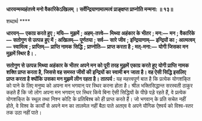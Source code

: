 **धारयन्मय्यहंतत्त्वे मनो वैकारिकेऽखिलम् ।** **सर्वेन्द्रियाणामात्मत्वं प्राङ्क्षप्त प्राप्नोति मन्मना: ॥ १३॥** 

शब्दार्थ **** 

**धारयन्—** **एकाग्र करते हुए** **; मयि—** **मुझमें** **; अहम्-तत्त्वे—** **मिथ्या अहंकार के भीतर** **; मन:—** **मन** **; वैकारिके—** **सतोगुण से उत्पन्न** **हुए में** **; अखिलम्—** **पूर्णतया** **; सर्व—** **सारे जीव** **; इन्द्रियाणाम्—** **इन्द्रियों का** **; आत्मत्वम्—** **स्वामित्व** **; प्राप्तिम्—** **प्राप्ति नामक** **सिद्धि** **; प्राप्नोति—** **प्राप्त करता है** **; मत्-मना:—** **योगी जिसका मन मुझमें स्थिर है।** **.** 

**सतोगुण से उत्पन्न मिथ्या अहंकार के भीतर अपने मन को पूरी तरह मुझमें एकाग्र करते हुए** **योगी प्राप्ति नामक शक्ति प्राप्त करता है, जिससे वह समस्त जीवों की इन्द्रियों का स्वामी बन** **जाता है। वह ऐसी सिद्धि इसलिए प्राप्त करता है क्योंकि उसका मन मुझमें लीन रहता है।** **तात्पर्य :** यह महत्त्वपूर्ण बात है कि प्रत्येक योगशकि्त को पाने के लिए मनुष्य को अपना मन भगवान् पर स्थिर करना होता है। श्रील भक्तिसिद्धान्त सरस्वती ठाकुर कहते हैं कि जो लोग अपना मन भगवान् पर स्थिर किये बिना ऐसी सिद्धियों के पीछे पड़े रहते हैं, वे प्रत्येक योगशकि्त के स्थूल तथा निश्न कोटि के प्रतिबिश्ब को ही प्राप्त करते हैं। जो भगवान् के प्रति सचेत नहीं होते, वे विश्व के कार्यों से अपने मन का तालमेल नहीं बैठा पाते अतएव वे अपने यौगिक ऐश्वर्य को विश्व-स्तर तक उठा नहीं पाते।  